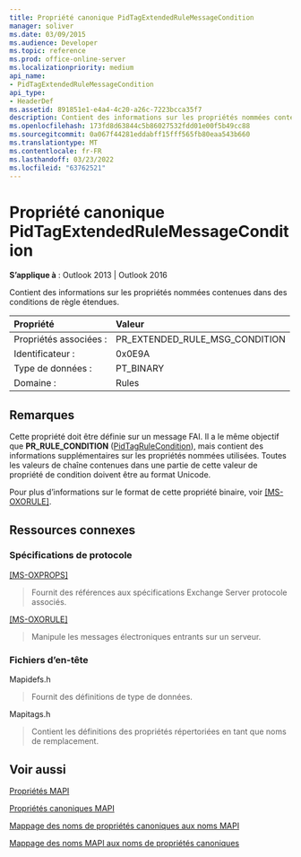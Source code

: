 ```yaml
---
title: Propriété canonique PidTagExtendedRuleMessageCondition
manager: soliver
ms.date: 03/09/2015
ms.audience: Developer
ms.topic: reference
ms.prod: office-online-server
ms.localizationpriority: medium
api_name:
- PidTagExtendedRuleMessageCondition
api_type:
- HeaderDef
ms.assetid: 891851e1-e4a4-4c20-a26c-7223bcca35f7
description: Contient des informations sur les propriétés nommées contenues dans des conditions de règle étendues.
ms.openlocfilehash: 173fd8d63844c5b86027532fdd01e00f5b49cc88
ms.sourcegitcommit: 0a067f44281eddabff15fff565fb80eaa543b660
ms.translationtype: MT
ms.contentlocale: fr-FR
ms.lasthandoff: 03/23/2022
ms.locfileid: "63762521"
---
```

# <a name="pidtagextendedrulemessagecondition-canonical-property"></a>Propriété canonique PidTagExtendedRuleMessageCondition

  
  
**S’applique à** : Outlook 2013 | Outlook 2016 
  
Contient des informations sur les propriétés nommées contenues dans des conditions de règle étendues.
  
|Propriété |Valeur |
|:-----|:-----|
|Propriétés associées :  <br/> |PR_EXTENDED_RULE_MSG_CONDITION  <br/> |
|Identificateur :  <br/> |0x0E9A  <br/> |
|Type de données :  <br/> |PT_BINARY  <br/> |
|Domaine :  <br/> |Rules  <br/> |
   
## <a name="remarks"></a>Remarques

Cette propriété doit être définie sur un message FAI. Il a le même objectif que **PR_RULE_CONDITION** ([PidTagRuleCondition](pidtagrulecondition-canonical-property.md)), mais contient des informations supplémentaires sur les propriétés nommées utilisées. Toutes les valeurs de chaîne contenues dans une partie de cette valeur de propriété de condition doivent être au format Unicode.
  
Pour plus d’informations sur le format de cette propriété binaire, voir [[MS-OXORULE]](https://msdn.microsoft.com/library/70ac9436-501e-43e2-9163-20d2b546b886%28Office.15%29.aspx).
  
## <a name="related-resources"></a>Ressources connexes

### <a name="protocol-specifications"></a>Spécifications de protocole

[[MS-OXPROPS]](https://msdn.microsoft.com/library/f6ab1613-aefe-447d-a49c-18217230b148%28Office.15%29.aspx)
  
> Fournit des références aux spécifications Exchange Server protocole associés.
    
[[MS-OXORULE]](https://msdn.microsoft.com/library/70ac9436-501e-43e2-9163-20d2b546b886%28Office.15%29.aspx)
  
> Manipule les messages électroniques entrants sur un serveur.
    
### <a name="header-files"></a>Fichiers d’en-tête

Mapidefs.h
  
> Fournit des définitions de type de données.
    
Mapitags.h
  
> Contient les définitions des propriétés répertoriées en tant que noms de remplacement.
    
## <a name="see-also"></a>Voir aussi



[Propriétés MAPI](mapi-properties.md)
  
[Propriétés canoniques MAPI](mapi-canonical-properties.md)
  
[Mappage des noms de propriétés canoniques aux noms MAPI](mapping-canonical-property-names-to-mapi-names.md)
  
[Mappage des noms MAPI aux noms de propriétés canoniques](mapping-mapi-names-to-canonical-property-names.md)

